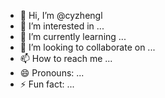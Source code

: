 - 👋 Hi, I’m @cyzhengl
- 👀 I’m interested in ...
- 🌱 I’m currently learning ...
- 💞️ I’m looking to collaborate on ...
- 📫 How to reach me ...
- 😄 Pronouns: ...
- ⚡ Fun fact: ...

<!---
cyzhengl/cyzhengl is a ✨ special ✨ repository because its `README.md` (this file) appears on your GitHub profile.
You can click the Preview link to take a look at your changes.
--->

